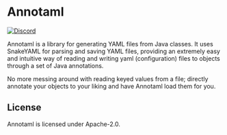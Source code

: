 # Annotaml
[![Discord](https://img.shields.io/discord/818135932103557162?color=7289da&logo=discord)](https://discord.gg/tVYhJfyDWG)

Annotaml is a library for generating YAML files from Java classes. It uses SnakeYAML for parsing and saving YAML files, providing an extremely easy and intuitive way of reading and writing yaml (configuration) files to objects through a set of Java annotations.

No more messing around with reading keyed values from a file; directly annotate your objects to your liking and have Annotaml load them for you.

## License
Annotaml is licensed under Apache-2.0.